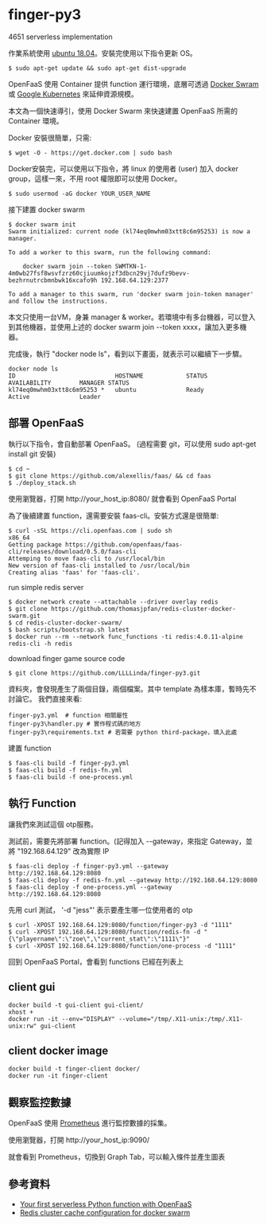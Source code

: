 # finger-py3
4651 serverless implementation

作業系統使用 [ubuntu 18.04](http://releases.ubuntu.com/18.04/)。安裝完使用以下指令更新 OS。

```shellscrupt
$ sudo apt-get update && sudo apt-get dist-upgrade
```

OpenFaaS 使用 Container 提供 function 運行環境，底層可透過 [Docker Swram](https://docs.docker.com/engine/swarm/swarm-tutorial/create-swarm/) 或 [Google Kubernetes](https://kubernetes.io/) 來延伸資源規模。

本文為一個快速導引，使用 Docker Swarm 來快速建置 OpenFaaS 所需的 Container 環境。

Docker 安裝很簡單，只需:

```shellscrupt
$ wget -O - https://get.docker.com | sudo bash
```

Docker安裝完，可以使用以下指令，將 linux 的使用者 (user) 加入 docker group，這樣一來，不用 root 權限即可以使用 Docker。

```
$ sudo usermod -aG docker YOUR_USER_NAME
```

接下建置 docker swarm

```
$ docker swarm init
Swarm initialized: current node (kl74eq0mwhm03xtt8c6m95253) is now a manager.

To add a worker to this swarm, run the following command:

    docker swarm join --token SWMTKN-1-4m0wb27fsf8wsvfzrz60cjiuumkojzf3dbcn29vj7dufz9bevv-bezhrnutrcbmnbwk16xcafo9h 192.168.64.129:2377

To add a manager to this swarm, run 'docker swarm join-token manager' and follow the instructions.
```

本文只使用一台VM，身兼 manager & worker。若環境中有多台機器，可以登入到其他機器，並使用上述的 docker swarm join --token xxxx，讓加入更多機器。

完成後，執行 "docker node ls"，看到以下畫面，就表示可以繼續下一步驟。

```
docker node ls
ID                            HOSTNAME            STATUS              AVAILABILITY        MANAGER STATUS
kl74eq0mwhm03xtt8c6m95253 *   ubuntu              Ready               Active              Leader
```
## 部署 OpenFaaS

執行以下指令，會自動部署 OpenFaaS。 (過程需要 git，可以使用 sudo apt-get install git 安裝)

```
$ cd ~
$ git clone https://github.com/alexellis/faas/ && cd faas
$ ./deploy_stack.sh
```

使用瀏覽器，打開 http://your_host_ip:8080/ 就會看到 OpenFaaS Portal 

為了後續建置 function，還需要安裝 faas-cli。安裝方式還是很簡單:

```
$ curl -sSL https://cli.openfaas.com | sudo sh
x86_64
Getting package https://github.com/openfaas/faas-cli/releases/download/0.5.0/faas-cli
Attemping to move faas-cli to /usr/local/bin
New version of faas-cli installed to /usr/local/bin
Creating alias 'faas' for 'faas-cli'.
```

run simple redis server
```
$ docker network create --attachable --driver overlay redis
$ git clone https://github.com/thomasjpfan/redis-cluster-docker-swarm.git
$ cd redis-cluster-docker-swarm/
$ bash scripts/bootstrap.sh latest
$ docker run --rm --network func_functions -ti redis:4.0.11-alpine redis-cli -h redis

```


download finger game source code
```
$ git clone https://github.com/LLLLinda/finger-py3.git
```


資料夾，會發現產生了兩個目錄，兩個檔案。其中 template 為樣本庫，暫時先不討論它。
我們直接來看:
```
finger-py3.yml  # function 相關屬性
finger-py3\handler.py # 實作程式碼的地方
finger-py3\requirements.txt # 若需要 python third-package，填入此處
```

建置 function
```
$ faas-cli build -f finger-py3.yml
$ faas-cli build -f redis-fn.yml
$ faas-cli build -f one-process.yml
```

## 執行 Function
讓我們來測試這個 otp服務。

測試前，需要先將部署 function。(記得加入 --gateway，來指定 Gateway，並將 "192.168.64.129" 改為實際 IP

```
$ faas-cli deploy -f finger-py3.yml --gateway http://192.168.64.129:8080
$ faas-cli deploy -f redis-fn.yml --gateway http://192.168.64.129:8080
$ faas-cli deploy -f one-process.yml --gateway http://192.168.64.129:8080
```

先用 curl 測試， '-d "jess"' 表示要產生哪一位使用者的 otp
```
$ curl -XPOST 192.168.64.129:8080/function/finger-py3 -d "1111"
$ curl -XPOST 192.168.64.129:8080/function/redis-fn -d "{\"playername\":\"zoe\",\"current_stat\":\"1111\"}"
$ curl -XPOST 192.168.64.129:8080/function/one-process -d "1111"
```

回到 OpenFaaS Portal，會看到 functions 已經在列表上

## client gui
```
docker build -t gui-client gui-client/
xhost +
docker run -it --env="DISPLAY" --volume="/tmp/.X11-unix:/tmp/.X11-unix:rw" gui-client
```
## client docker image
```
docker build -t finger-client docker/
docker run -it finger-client
```


## 觀察監控數據

OpenFaaS 使用 [Prometheus](https://prometheus.io/) 進行監控數據的採集。

使用瀏覽器，打開 http://your_host_ip:9090/

就會看到 Prometheus，切換到 Graph Tab，可以輸入條件並產生圖表



## 參考資料

* [Your first serverless Python function with OpenFaaS](https://blog.alexellis.io/first-faas-python-function/)
* [Redis cluster cache configuration for docker swarm](https://github.com/thomasjpfan/redis-cluster-docker-swarm)
